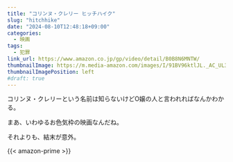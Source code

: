 ```yaml
---
title: "コリンヌ・クレリー ヒッチハイク"
slug: "hitchhike"
date: "2024-08-10T12:48:18+09:00"
categories:
  - 映画
tags:
  - 犯罪
link_url: https://www.amazon.co.jp/gp/video/detail/B0B8N6MNTW/
thumbnailImage: https://m.media-amazon.com/images/I/91BV96ktlJL._AC_UL320_.jpg
thumbnailImagePosition: left
#draft: true
---
```

コリンヌ・クレリーという名前は知らないけどO嬢の人と言われればなんかわかる。
<!--more-->
まあ、いわゆるお色気枠の映画なんだね。

それよりも、結末が意外。

{{< amazon-prime >}}

